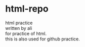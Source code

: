 # html-repo
html practice
<br>
written by ali
<br>
for practice of html.
<br>
this is also used for github practice.
